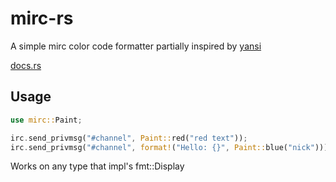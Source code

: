 # mirc-rs

A simple mirc color code formatter partially inspired by [yansi](https://github.com/SergioBenitez/yansi)

[docs.rs](https://docs.rs/mirc/latest/mirc/index.html)

## Usage

```rust
use mirc::Paint;

irc.send_privmsg("#channel", Paint::red("red text"));
irc.send_privmsg("#channel", format!("Hello: {}", Paint::blue("nick")));
```

Works on any type that impl's fmt::Display
